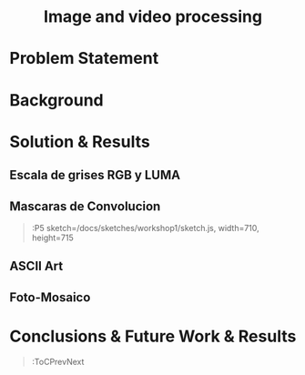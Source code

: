 <h1 align="center">Image and video processing</h1>

# Problem Statement



# Background

# Solution & Results

## Escala de grises RGB y LUMA

## Mascaras de Convolucion

> :P5 sketch=/docs/sketches/workshop1/sketch.js, width=710, height=715

## ASCII Art

## Foto-Mosaico

# Conclusions & Future Work & Results

> :ToCPrevNext
